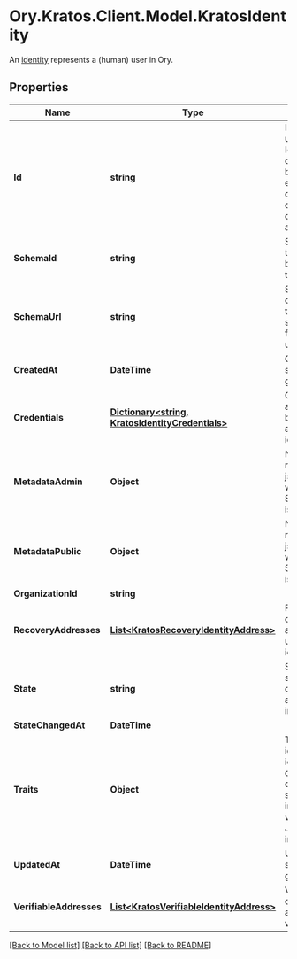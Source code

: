# Ory.Kratos.Client.Model.KratosIdentity
An [identity](https://www.ory.sh/docs/kratos/concepts/identity-user-model) represents a (human) user in Ory.

## Properties

Name | Type | Description | Notes
------------ | ------------- | ------------- | -------------
**Id** | **string** | ID is the identity&#39;s unique identifier.  The Identity ID can not be changed and can not be chosen. This ensures future compatibility and optimization for distributed stores such as CockroachDB. | 
**SchemaId** | **string** | SchemaID is the ID of the JSON Schema to be used for validating the identity&#39;s traits. | 
**SchemaUrl** | **string** | SchemaURL is the URL of the endpoint where the identity&#39;s traits schema can be fetched from.  format: url | 
**CreatedAt** | **DateTime** | CreatedAt is a helper struct field for gobuffalo.pop. | [optional] 
**Credentials** | [**Dictionary&lt;string, KratosIdentityCredentials&gt;**](KratosIdentityCredentials.md) | Credentials represents all credentials that can be used for authenticating this identity. | [optional] 
**MetadataAdmin** | **Object** | NullJSONRawMessage represents a json.RawMessage that works well with JSON, SQL, and Swagger and is NULLable- | [optional] 
**MetadataPublic** | **Object** | NullJSONRawMessage represents a json.RawMessage that works well with JSON, SQL, and Swagger and is NULLable- | [optional] 
**OrganizationId** | **string** |  | [optional] 
**RecoveryAddresses** | [**List&lt;KratosRecoveryIdentityAddress&gt;**](KratosRecoveryIdentityAddress.md) | RecoveryAddresses contains all the addresses that can be used to recover an identity. | [optional] 
**State** | **string** | State is the identity&#39;s state.  This value has currently no effect. active StateActive inactive StateInactive | [optional] 
**StateChangedAt** | **DateTime** |  | [optional] 
**Traits** | **Object** | Traits represent an identity&#39;s traits. The identity is able to create, modify, and delete traits in a self-service manner. The input will always be validated against the JSON Schema defined in &#x60;schema_url&#x60;. | 
**UpdatedAt** | **DateTime** | UpdatedAt is a helper struct field for gobuffalo.pop. | [optional] 
**VerifiableAddresses** | [**List&lt;KratosVerifiableIdentityAddress&gt;**](KratosVerifiableIdentityAddress.md) | VerifiableAddresses contains all the addresses that can be verified by the user. | [optional] 

[[Back to Model list]](../../README.md#documentation-for-models) [[Back to API list]](../../README.md#documentation-for-api-endpoints) [[Back to README]](../../README.md)

